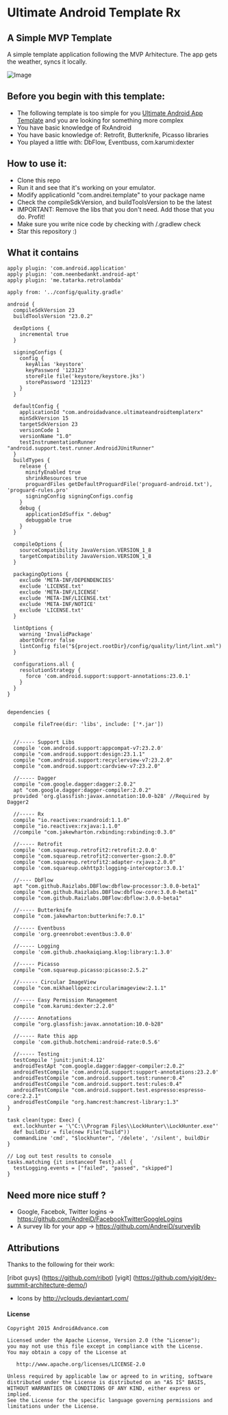 Ultimate Android Template Rx
===================

A Simple MVP Template
------------

A simple template application following the MVP Arhitecture.
The app gets the weather, syncs it locally.

![Image](https://raw.githubusercontent.com/AndreiD/UltimateAndroidTemplateRx/master/screenshot.png?raw=true)


Before you begin with this template:
------------

- The following template is too simple for you [Ultimate Android App Template](https://github.com/AndreiD/UltimateAndroidAppTemplate) and you are looking for something more complex
- You have basic knowledge of RxAndroid
- You have basic knowledge of: Retrofit, Butterknife, Picasso libraries
- You played a little with: DbFlow, Eventbuss, com.karumi:dexter

How to use it:
------------

* Clone this repo
* Run it and see that it's working on your emulator.
* Modify applicationId "com.andrei.template" to your package name
* Check the compileSdkVersion, and buildToolsVersion to be the latest
* IMPORTANT: Remove the libs that you don't need. Add those that you do. Profit!
* Make sure you write nice code by checking with /.gradlew check 
* Star this repository :)

What it contains
------------

~~~~
apply plugin: 'com.android.application'
apply plugin: 'com.neenbedankt.android-apt'
apply plugin: 'me.tatarka.retrolambda'

apply from: '../config/quality.gradle'

android {
  compileSdkVersion 23
  buildToolsVersion "23.0.2"

  dexOptions {
    incremental true
  }

  signingConfigs {
    config {
      keyAlias 'keystore'
      keyPassword '123123'
      storeFile file('keystore/keystore.jks')
      storePassword '123123'
    }
  }

  defaultConfig {
    applicationId "com.androidadvance.ultimateandroidtemplaterx"
    minSdkVersion 15
    targetSdkVersion 23
    versionCode 1
    versionName "1.0"
    testInstrumentationRunner "android.support.test.runner.AndroidJUnitRunner"
  }
  buildTypes {
    release {
      minifyEnabled true
      shrinkResources true
      proguardFiles getDefaultProguardFile('proguard-android.txt'), 'proguard-rules.pro'
      signingConfig signingConfigs.config
    }
    debug {
      applicationIdSuffix ".debug"
      debuggable true
    }
  }

  compileOptions {
    sourceCompatibility JavaVersion.VERSION_1_8
    targetCompatibility JavaVersion.VERSION_1_8
  }

  packagingOptions {
    exclude 'META-INF/DEPENDENCIES'
    exclude 'LICENSE.txt'
    exclude 'META-INF/LICENSE'
    exclude 'META-INF/LICENSE.txt'
    exclude 'META-INF/NOTICE'
    exclude 'LICENSE.txt'
  }

  lintOptions {
    warning 'InvalidPackage'
    abortOnError false
    lintConfig file("${project.rootDir}/config/quality/lint/lint.xml")
  }

  configurations.all {
    resolutionStrategy {
      force 'com.android.support:support-annotations:23.0.1'
    }
  }
}


dependencies {

  compile fileTree(dir: 'libs', include: ['*.jar'])


  //----- Support Libs
  compile 'com.android.support:appcompat-v7:23.2.0'
  compile "com.android.support:design:23.1.1"
  compile "com.android.support:recyclerview-v7:23.2.0"
  compile "com.android.support:cardview-v7:23.2.0"

  //----- Dagger
  compile "com.google.dagger:dagger:2.0.2"
  apt "com.google.dagger:dagger-compiler:2.0.2"
  provided 'org.glassfish:javax.annotation:10.0-b28' //Required by Dagger2

  //----- Rx
  compile "io.reactivex:rxandroid:1.1.0"
  compile "io.reactivex:rxjava:1.1.0"
  //compile "com.jakewharton.rxbinding:rxbinding:0.3.0"

  //----- Retrofit
  compile 'com.squareup.retrofit2:retrofit:2.0.0'
  compile "com.squareup.retrofit2:converter-gson:2.0.0"
  compile "com.squareup.retrofit2:adapter-rxjava:2.0.0"
  compile 'com.squareup.okhttp3:logging-interceptor:3.0.1'

  //---- DbFlow
  apt "com.github.Raizlabs.DBFlow:dbflow-processor:3.0.0-beta1"
  compile "com.github.Raizlabs.DBFlow:dbflow-core:3.0.0-beta1"
  compile "com.github.Raizlabs.DBFlow:dbflow:3.0.0-beta1"

  //----- Butterknife
  compile "com.jakewharton:butterknife:7.0.1"

  //----- Eventbuss
  compile 'org.greenrobot:eventbus:3.0.0'

  //----- Logging
  compile 'com.github.zhaokaiqiang.klog:library:1.3.0'

  //----- Picasso
  compile "com.squareup.picasso:picasso:2.5.2"

  //------ Circular ImageView
  compile "com.mikhaellopez:circularimageview:2.1.1"

  //----- Easy Permission Management
  compile "com.karumi:dexter:2.2.0"

  //----- Annotations
  compile "org.glassfish:javax.annotation:10.0-b28"

  //----- Rate this app
  compile 'com.github.hotchemi:android-rate:0.5.6'

  //----- Testing
  testCompile 'junit:junit:4.12'
  androidTestApt "com.google.dagger:dagger-compiler:2.0.2"
  androidTestCompile 'com.android.support:support-annotations:23.2.0'
  androidTestCompile "com.android.support.test:runner:0.4"
  androidTestCompile "com.android.support.test:rules:0.4"
  androidTestCompile "com.android.support.test.espresso:espresso-core:2.2.1"
  androidTestCompile "org.hamcrest:hamcrest-library:1.3"
}

task clean(type: Exec) {
  ext.lockhunter = '\"C:\\Program Files\\LockHunter\\LockHunter.exe"'
  def buildDir = file(new File("build"))
  commandLine 'cmd', "$lockhunter", '/delete', '/silent', buildDir
}

// Log out test results to console
tasks.matching {it instanceof Test}.all {
  testLogging.events = ["failed", "passed", "skipped"]
}
~~~~

Need more nice stuff ?
------------

- Google, Facebok, Twitter logins -> https://github.com/AndreiD/FacebookTwitterGoogleLogins
- A survey lib for your app -> https://github.com/AndreiD/surveylib

Attributions
------------

Thanks to the following for their work:

[ribot guys] (https://github.com/ribot) [yigit] (https://github.com/yigit/dev-summit-architecture-demo/)
- Icons by http://vclouds.deviantart.com/



#### License

~~~~
Copyright 2015 AndroidAdvance.com

Licensed under the Apache License, Version 2.0 (the "License");
you may not use this file except in compliance with the License.
You may obtain a copy of the License at

   http://www.apache.org/licenses/LICENSE-2.0

Unless required by applicable law or agreed to in writing, software
distributed under the License is distributed on an "AS IS" BASIS,
WITHOUT WARRANTIES OR CONDITIONS OF ANY KIND, either express or implied.
See the License for the specific language governing permissions and
limitations under the License.
~~~~
